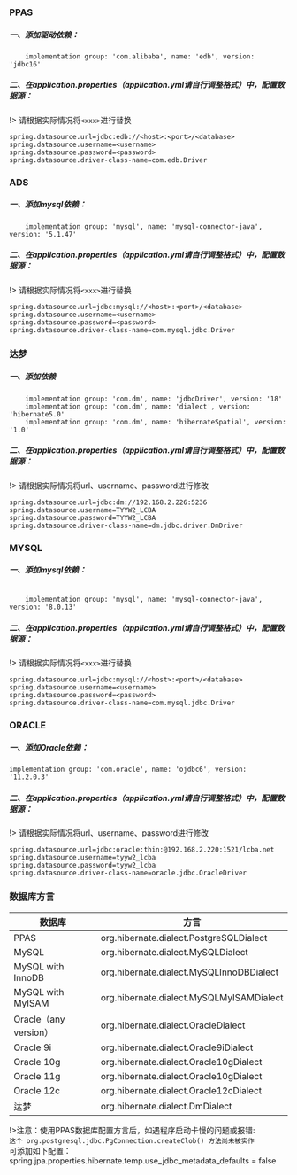 ### PPAS
##### 一、添加驱动依赖：
```
    implementation group: 'com.alibaba', name: 'edb', version: 'jdbc16'

```
##### 二、在application.properties（application.yml请自行调整格式）中，配置数据源：
!> 请根据实际情况将```<xxx>```进行替换

    spring.datasource.url=jdbc:edb://<host>:<port>/<database>
    spring.datasource.username=<username>
    spring.datasource.password=<password>
    spring.datasource.driver-class-name=com.edb.Driver


### ADS
##### 一、添加mysql依赖：
```
    implementation group: 'mysql', name: 'mysql-connector-java', version: '5.1.47'
```
##### 二、在application.properties（application.yml请自行调整格式）中，配置数据源：
!> 请根据实际情况将```<xxx>```进行替换

    spring.datasource.url=jdbc:mysql://<host>:<port>/<database>
    spring.datasource.username=<username>
    spring.datasource.password=<password>
    spring.datasource.driver-class-name=com.mysql.jdbc.Driver

### 达梦
##### 一、添加依赖
```
    implementation group: 'com.dm', name: 'jdbcDriver', version: '18'
    implementation group: 'com.dm', name: 'dialect', version: 'hibernate5.0'
    implementation group: 'com.dm', name: 'hibernateSpatial', version: '1.0'
```

##### 二、在application.properties（application.yml请自行调整格式）中，配置数据源：
!> 请根据实际情况将url、username、password进行修改

    spring.datasource.url=jdbc:dm://192.168.2.226:5236
    spring.datasource.username=TYYW2_LCBA
    spring.datasource.password=TYYW2_LCBA
    spring.datasource.driver-class-name=dm.jdbc.driver.DmDriver

### MYSQL
##### 一、添加mysql依赖：
```

    implementation group: 'mysql', name: 'mysql-connector-java', version: '8.0.13'

```
##### 二、在application.properties（application.yml请自行调整格式）中，配置数据源：
!> 请根据实际情况将```<xxx>```进行替换

    spring.datasource.url=jdbc:mysql://<host>:<port>/<database>
    spring.datasource.username=<username>
    spring.datasource.password=<password>
    spring.datasource.driver-class-name=com.mysql.jdbc.Driver

### ORACLE
##### 一、添加Oracle依赖：

    implementation group: 'com.oracle', name: 'ojdbc6', version: '11.2.0.3'

##### 二、在application.properties（application.yml请自行调整格式）中，配置数据源：
!> 请根据实际情况将url、username、password进行修改

    spring.datasource.url=jdbc:oracle:thin:@192.168.2.220:1521/lcba.net
    spring.datasource.username=tyyw2_lcba
    spring.datasource.password=tyyw2_lcba
    spring.datasource.driver-class-name=oracle.jdbc.OracleDriver

### 数据库方言

|数据库|方言|
|-|-|
|PPAS|org.hibernate.dialect.PostgreSQLDialect|
|MySQL|org.hibernate.dialect.MySQLDialect|
|MySQL with InnoDB|org.hibernate.dialect.MySQLInnoDBDialect|  
|MySQL with MyISAM|org.hibernate.dialect.MySQLMyISAMDialect|
|Oracle（any version）|org.hibernate.dialect.OracleDialect|
|Oracle 9i|org.hibernate.dialect.Oracle9iDialect|
|Oracle 10g|org.hibernate.dialect.Oracle10gDialect|
|Oracle 11g|org.hibernate.dialect.Oracle10gDialect|
|Oracle 12c|org.hibernate.dialect.Oracle12cDialect|
|达梦|org.hibernate.dialect.DmDialect|

!>注意：使用PPAS数据库配置方言后，如遇程序启动卡慢的问题或报错:      
```这个 org.postgresql.jdbc.PgConnection.createClob() 方法尚未被实作```     
可添加如下配置：        
spring.jpa.properties.hibernate.temp.use_jdbc_metadata_defaults = false